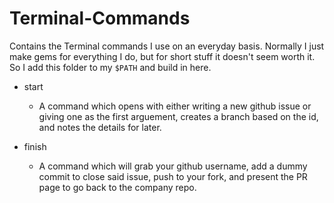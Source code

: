 Terminal-Commands
=================

Contains the Terminal commands I use on an everyday basis. Normally I just make gems for everything I do, but for short stuff it doesn't seem worth it. So I add this folder to my `$PATH` and build in here.

* start
  * A command which opens with either writing a new github issue or giving one as the first arguement, creates a branch based on the id, and notes the details for later.

* finish
  * A command which will grab your github username, add a dummy commit to close said issue, push to your fork, and present the PR page to go back to the company repo.